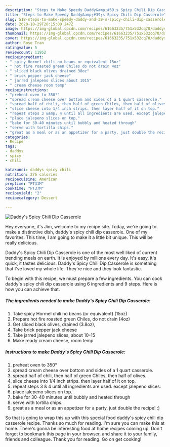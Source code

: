```yaml
---
description: "Steps to Make Speedy Daddy&amp;#39;s Spicy Chili Dip Casserole"
title: "Steps to Make Speedy Daddy&amp;#39;s Spicy Chili Dip Casserole"
slug: 518-steps-to-make-speedy-daddy-and-39-s-spicy-chili-dip-casserole
date: 2020-10-29T20:15:00.247Z
image: https://img-global.cpcdn.com/recipes/61663235/751x532cq70/daddys-spicy-chili-dip-casserole-recipe-main-photo.jpg
thumbnail: https://img-global.cpcdn.com/recipes/61663235/751x532cq70/daddys-spicy-chili-dip-casserole-recipe-main-photo.jpg
cover: https://img-global.cpcdn.com/recipes/61663235/751x532cq70/daddys-spicy-chili-dip-casserole-recipe-main-photo.jpg
author: Rose Tran
ratingvalue: 5
reviewcount: 11952
recipeingredient:
- " spicy Hormel chili no beans or equivalent 15oz"
- " hot fire roasted green Chiles do not drain 4oz"
- " sliced black olives drained 38oz"
- " brick pepper jack cheese"
- " jarred jalepeno slices about 1015"
- " cream cheese room temp"
recipeinstructions:
- "preheat oven to 350°"
- "spread cream cheese over bottom and sides of a 1 quart casserole."
- "spread half of chili, then half of green Chiles, then half of olives."
- "slice cheese into 1/4 inch strips. then layer half of it on top."
- "repeat steps 3 &amp; 4 until all ingredients are used. except jalepeno slices."
- "place jalepeno slices on top."
- "bake for 30-40 minutes until bubbly and heated through"
- "serve with tortilla chips."
- "great as a meal or as an appetizer for a party, just double the recipe! :)"
categories:
- Recipe
tags:
- daddys
- spicy
- chili

katakunci: daddys spicy chili 
nutrition: 276 calories
recipecuisine: American
preptime: "PT31M"
cooktime: "PT37M"
recipeyield: "2"
recipecategory: Dessert

---
```



![Daddy&#39;s Spicy Chili Dip Casserole](https://img-global.cpcdn.com/recipes/61663235/751x532cq70/daddys-spicy-chili-dip-casserole-recipe-main-photo.jpg)

Hey everyone, it's Jim, welcome to my recipe site. Today, we're going to make a distinctive dish, daddy&#39;s spicy chili dip casserole. One of my favorites. This time, I am going to make it a little bit unique. This will be really delicious.



Daddy&#39;s Spicy Chili Dip Casserole is one of the most well liked of current trending meals on earth. It is enjoyed by millions every day. It's easy, it's quick, it tastes delicious. Daddy&#39;s Spicy Chili Dip Casserole is something that I've loved my whole life. They're nice and they look fantastic.


To begin with this recipe, we must prepare a few ingredients. You can cook daddy&#39;s spicy chili dip casserole using 6 ingredients and 9 steps. Here is how you can achieve that.

<!--inarticleads1-->

##### The ingredients needed to make Daddy&#39;s Spicy Chili Dip Casserole:

1. Take  spicy Hormel chili no beans (or equivalent) (15oz)
1. Prepare  hot fire roasted green Chiles, do not drain (4oz)
1. Get  sliced black olives, drained (3.8oz),
1. Take  brick pepper jack cheese
1. Take  jarred jalepeno slices, about 10-15
1. Make ready  cream cheese, room temp




<!--inarticleads2-->

##### Instructions to make Daddy&#39;s Spicy Chili Dip Casserole:

1. preheat oven to 350°
1. spread cream cheese over bottom and sides of a 1 quart casserole.
1. spread half of chili, then half of green Chiles, then half of olives.
1. slice cheese into 1/4 inch strips. then layer half of it on top.
1. repeat steps 3 &amp; 4 until all ingredients are used. except jalepeno slices.
1. place jalepeno slices on top.
1. bake for 30-40 minutes until bubbly and heated through
1. serve with tortilla chips.
1. great as a meal or as an appetizer for a party, just double the recipe! :)




So that is going to wrap this up with this special food daddy&#39;s spicy chili dip casserole recipe. Thanks so much for reading. I'm sure you can make this at home. There's gonna be interesting food at home recipes coming up. Don't forget to bookmark this page in your browser, and share it to your family, friends and colleague. Thank you for reading. Go on get cooking!
